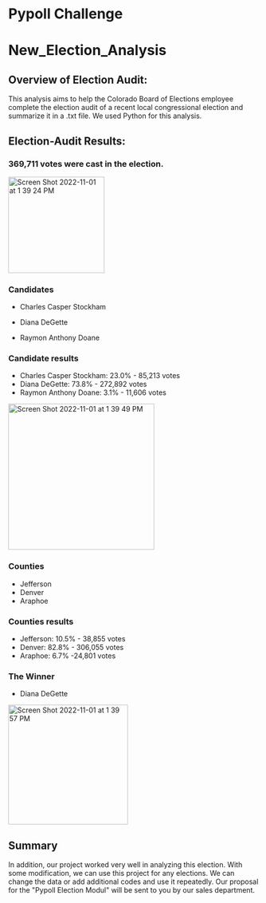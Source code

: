 # Pypoll Challenge
# New_Election_Analysis

## Overview of Election Audit: 
This analysis aims to help the Colorado Board of Elections employee complete the election audit of a recent local congressional election and summarize it in a .txt file. We used Python for this analysis. 

## Election-Audit Results: 
### 369,711 votes were cast in the election.

<img width="193" alt="Screen Shot 2022-11-01 at 1 39 24 PM" src="https://user-images.githubusercontent.com/111788394/199301746-df63b2a3-7b38-49da-9b24-af9e6fd16bd0.png">

### Candidates
- Charles Casper Stockham

- Diana DeGette

- Raymon Anthony Doane

### Candidate results
- Charles Casper Stockham:  23.0% - 85,213 votes
- Diana DeGette:  73.8% - 272,892 votes 
- Raymon Anthony Doane:  3.1% - 11,606 votes
 
 <img width="293" alt="Screen Shot 2022-11-01 at 1 39 49 PM" src="https://user-images.githubusercontent.com/111788394/199301870-cefbe126-af23-4f86-92cd-2d2b3437bc86.png">
 
### Counties
- Jefferson
- Denver
- Araphoe
  
### Counties results
- Jefferson: 10.5% - 38,855 votes
- Denver: 82.8% - 306,055 votes
- Araphoe: 6.7% -24,801 votes

### The Winner
- Diana DeGette
<img width="240" alt="Screen Shot 2022-11-01 at 1 39 57 PM" src="https://user-images.githubusercontent.com/111788394/199301950-554eb050-7a81-4d46-b621-c544cb45dd01.png">

## Summary

In addition, our project worked very well in analyzing this election. With some modification, we can use this project for any elections. We can change the data or add additional codes and use it repeatedly.
Our proposal for the "Pypoll Election Modul" will be sent to you by our sales department.


